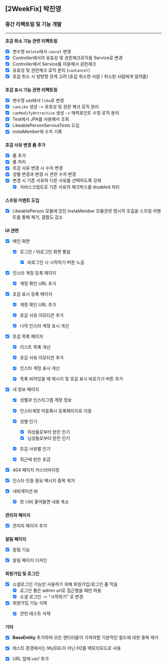 ## [2WeekFix] 박진영

### 중간 리팩토링 및 기능 개발

---  

**호감 취소 기능 관련 리팩토링**

- [x] 변수명 `delete`에서 `cancel` 변경
- [x] Controller에서의 유효성 및 권한체크로직을 Service로 변경
- [x] Controller에서 Service를 이용해서 권한체크
- [x] 유효성 및 권한체크 로직 분리 (`canCancel`)
- [x] 호감 취소 시 양방향 관계 고려 (호감 취소한 사람 / 취소된 사람에게 알려줌)

###

**호감 표시 기능 관련 리팩토링**

- [x] 변수명 `add`에서 `like`로 변경
- [x] `canLike` 생성 -> 유효성 및 권한 체크 로직 분리
- [x] `canModifyAttractive` 생성 -> 매력포인트 수정 로직 분리
- [x] Test에서 JPA를 사용해서 조회
- [X] LikeablePersonServiceTests 도입
- [x] instaMember에 수치 기록

###

**호감 사유 변경 폼 추가**

- [x] 폼 추가
- [x] 폼 처리
- [x] 호감 사유 변경 시 수치 변경
- [x] 성별 변경과 변경 시 관련 수치 변경
- [x] 변경 시 기존 사유와 다른 사유를 선택하도록 강제
    - [x] 자바스크립트로 기존 사유의 체크박스를 disabled 처리

###

**스프링 이벤트 도입**

- [x] LikeablePerson 모듈에 있던 InstaMember 모듈관련 명시적 호출을 스프링 이벤트를 통해 제거, 결합도 감소

###  

**UI 관련**

- [x] 메인 화면
    - [x] 로그인 / 비로그인 화면 통일
        - [x] 비로그인 시 시작하기 버튼 노출


- [x] 인스타 계정 등록 페이지
    - [x] 계정 확인 URL 추가


- [x] 호감 표시 등록 페이지
    - [x] 계정 확인 URL 추가
    - [x] 호감 사유 이모티콘 추가
    - [x] 나의 인스타 계정 표시 개선


- [x] 호감 목록 페이지
    - [x] 리스트 목록 개선
    - [x] 호감 사유 이모티콘 추가
    - [x] 인스타 계정 표시 개선
    - [x] 목록 비어있을 때 메시지 및 호감 표시 바로가기 버튼 추가


- [x] 내 정보 페이지
    - [x] 성별과 인스타그램 계정 정보
    - [x] 인스타계정 미등록시 등록페이지로 이동
    - [x] 성별 인기
        - [x] 여성들로부터 받은 인기
        - [x] 님성들로부터 받은 인기
    - [x] 호감 사유별 인기
    - [x] 최근에 받은 호감


- [x] 404 페이지 커스터마이징


- [x] 인스타 인증 필요 메시지 중복 제거


- [x] 내비게이션 바
    - [x] 창 너비 줄어들면 내용 축소

###
**관리자 페이지**
- [x] 관리자 페이지 추가

###
**알림 페이지**
- [x] 알림 기능
- [x] 알림 페이지 디자인


###
**회원가입 및 로그인**
- [x] 소셜로그인 기능만 사용하기 위해 회원가입/로그인 폼 막음
    - [x] 로그인 폼은 admin url로 접근했을 때만 허용
    - [x] 소셜 로그인 -> "시작하기" 로 변경

- [x] 회원가입 기능 삭제
  - [x] 관련 테스트 삭제



###

**기타**

- [x] **BaseEntity** 추가하여 모든 엔티티들이 가져야할 기본적인 필드에 대한 중복 제거
- [x] 테스트 환경에서는 MySQL이 아닌 H2를 메모리모드로 사용
- [x] URL 앞에 usr/ 추가

